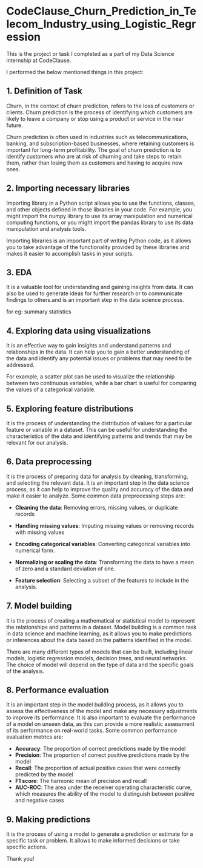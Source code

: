 # CodeClause_Churn_Prediction_in_Telecom_Industry_using_Logistic_Regression

This is the project or task I completed as a part of my Data Science internship at CodeClause.

I performed the below mentioned things in this project:

## 1. Definition of Task
Churn, in the context of churn prediction, refers to the loss of customers or clients. Churn prediction is the process of identifying which customers are likely to leave a company or stop using a product or service in the near future.

Churn prediction is often used in industries such as telecommunications, banking, and subscription-based businesses, where retaining customers is important for long-term profitability. The goal of churn prediction is to identify customers who are at risk of churning and take steps to retain them, rather than losing them as customers and having to acquire new ones.

## 2. Importing necessary libraries 
Importing library in a Python script allows you to use the functions, classes, and other objects defined in those libraries in your code.
For example, you might import the numpy library to use its array manipulation and numerical computing functions, or you might import the pandas library to use its data manipulation and analysis tools.

Importing libraries is an important part of writing Python code, as it allows you to take advantage of the functionality provided by these libraries and makes it easier to accomplish tasks in your scripts.

## 3. EDA 
It is a valuable tool for understanding and gaining insights from data. It can also be used to generate ideas for further research or to communicate findings to others.and is an important step in the data science process.

for eg: summary statistics

## 4. Exploring data using visualizations 
It is an effective way to gain insights and understand patterns and relationships in the data. It can help you to gain a better understanding of the data and identify any potential issues or problems that may need to be addressed. 

For example, a scatter plot can be used to visualize the relationship between two continuous variables, while a bar chart is useful for comparing the values of a categorical variable.

## 5. Exploring feature distributions
It is the process of understanding the distribution of values for a particular feature or variable in a dataset. This can be useful for understanding the characteristics of the data and identifying patterns and trends that may be relevant for our analysis.

## 6. Data preprocessing
It is the process of preparing data for analysis by cleaning, transforming, and selecting the relevant data. It is an important step in the data science process, as it can help to improve the quality and accuracy of the data and make it easier to analyze. Some common data preprocessing steps are:

* **Cleaning the data**: Removing errors, missing values, or duplicate records

* **Handling missing values**: Imputing missing values or removing records with missing values

* **Encoding categorical variables**: Converting categorical variables into numerical form.

* **Normalizing or scaling the data**: Transforming the data to have a mean of zero and a standard deviation of one.

* **Feature selection**: Selecting a subset of the features to include in the analysis.

## 7. Model building
It is the process of creating a mathematical or statistical model to represent the relationships and patterns in a dataset. Model building is a common task in data science and machine learning, as it allows you to make predictions or inferences about the data based on the patterns identified in the model.

There are many different types of models that can be built, including linear models, logistic regression models, decision trees, and neural networks. The choice of model will depend on the type of data and the specific goals of the analysis.

## 8. Performance evaluation
It is an important step in the model building process, as it allows you to assess the effectiveness of the model and make any necessary adjustments to improve its performance. It is also important to evaluate the performance of a model on unseen data, as this can provide a more realistic assessment of its performance on real-world tasks. Some common performance evaluation metrics are:

* **Accuracy**: The proportion of correct predictions made by the model
* **Precision**: The proportion of correct positive predictions made by the model
* **Recall**: The proportion of actual positive cases that were correctly predicted by the model
* **F1 score**: The harmonic mean of precision and recall
* **AUC-ROC**: The area under the receiver operating characteristic curve, which measures the ability of the model to distinguish between positive and negative cases

## 9. Making predictions
It is the process of using a model to generate a prediction or estimate for a specific task or problem. It allows to make informed decisions or take specific actions.  


Thank you!

